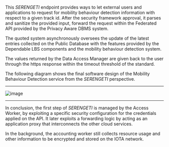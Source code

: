 This *SERENGETI* endpoint provides ways to let external users and applications to request for mobility
behaviour detection information with respect to a given track id. After the security framework approval, it parses
and sanitize the provided input, forward the request within the Federated API provided by the Privacy Aware
DBMS system. 

The quoted system asynchronously oversees the update of the latest entries collected on the
Public Database with the features provided by the Dependable LBS components and the mobility behaviour
detection system.

The values returned by the Data Access Manager are given back to the user through the
https response within the timeout threshold of the standard.

The following diagram shows the final software design of the Mobility Behaviour Detection service 
from the *SERENGETI* perspective.

---

![image](https://acutaia.github.io/goeasy-serengeti/img/get_mobility.png)

---

In conclusion, the first step of *SERENGETI* is managed by the Access Worker, by exploiting a specific security
configuration for the credentials applied on the API. It later exploits a forwarding logic by acting as an
application proxy that interconnects the other cloud services. 

In the background, the accounting worker still collects resource usage and other information to be 
encrypted and stored on the IOTA network.
